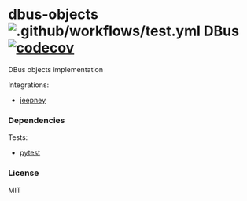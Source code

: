 # dbus-objects ![.github/workflows/test.yml](https://github.com/FFY00/dbus-objects/workflows/.github/workflows/test.yml/badge.svg) DBus[![codecov](https://codecov.io/gh/FFY00/dbus-objects/branch/master/graph/badge.svg)](https://codecov.io/gh/FFY00/dbus-objects)

DBus objects implementation

Integrations:
  - [jeepney](https://gitlab.com/takluyver/jeepney)


### Dependencies

Tests:
  - [pytest](https://github.com/pytest-dev/pytest)


### License

MIT
